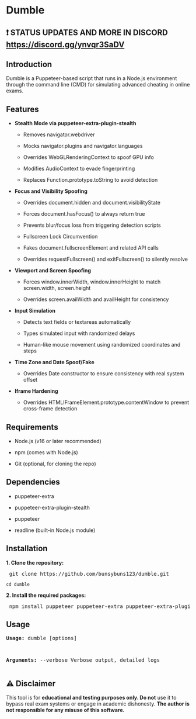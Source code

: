 # Dumble

## ❗ STATUS UPDATES AND MORE IN DISCORD https://discord.gg/ynvqr3SaDV

## Introduction
Dumble is a Puppeteer-based script that runs in a Node.js environment through the command line (CMD) for simulating advanced cheating in online exams.

## Features

- **Stealth Mode via puppeteer-extra-plugin-stealth**


  - Removes navigator.webdriver

  - Mocks navigator.plugins and navigator.languages

  - Overrides WebGLRenderingContext to spoof GPU info

  - Modifies AudioContext to evade fingerprinting

  - Replaces Function.prototype.toString to avoid detection

- **Focus and Visibility Spoofing**

  - Overrides document.hidden and document.visibilityState

  - Forces document.hasFocus() to always return true

  - Prevents blur/focus loss from triggering detection scripts

  - Fullscreen Lock Circumvention

  - Fakes document.fullscreenElement and related API calls

  - Overrides requestFullscreen() and exitFullscreen() to silently resolve

- **Viewport and Screen Spoofing**

  - Forces window.innerWidth, window.innerHeight to match screen.width, screen.height

  - Overrides screen.availWidth and availHeight for consistency

- **Input Simulation**

  - Detects text fields or textareas automatically

  - Types simulated input with randomized delays

  - Human-like mouse movement using randomized coordinates and steps

- **Time Zone and Date Spoof/Fake**

  - Overrides Date constructor to ensure consistency with real system offset

- **Iframe Hardening**

  - Overrides HTMLIFrameElement.prototype.contentWindow to prevent cross-frame detection


## Requirements

- Node.js (v16 or later recommended)

- npm (comes with Node.js)

- Git (optional, for cloning the repo)


## Dependencies

- puppeteer-extra

- puppeteer-extra-plugin-stealth

- puppeteer

- readline (built-in Node.js module)

## Installation

**1. Clone the repository:**

<pre> git clone https://github.com/bunsybuns123/dumble.git </pre>


``` cd dumble ```


**2. Install the required packages:**

<pre> npm install puppeteer puppeteer-extra puppeteer-extra-plugin-stealth </pre>

## Usage

**<pre>Usage:**
        dumble [options]

**Arguments:**
        --verbose    Verbose output, detailed logs
</pre>

## ⚠️ Disclaimer

This tool is for **educational and testing purposes only. Do not** use it to bypass real exam systems or engage in academic dishonesty. **The author is not responsible for any misuse of this software.**

